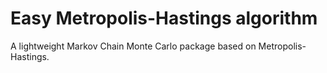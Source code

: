 # Easy Metropolis-Hastings algorithm
A lightweight Markov Chain Monte Carlo package based on Metropolis-Hastings.
